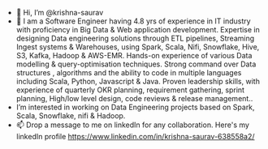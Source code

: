 - 👋 Hi, I’m @krishna-saurav
- 👀 I am a Software Engineer having 4.8 yrs of experience in IT industry with proficiency in Big Data & Web application development. Expertise in designing Data engineering solutions through ETL pipelines, Streaming Ingest systems & Warehouses, using Spark, Scala, Nifi, Snowflake, Hive, S3,  Kafka, Hadoop & AWS-EMR. Hands-on experience of various Data modelling & query-optimisation techniques. Strong command over Data structures , algorithms and the ability to code in multiple languages including Scala, Python, Javascript & Java. Proven leadership skills, with experience of quarterly OKR planning, requirement gathering, sprint planning, High/low level design, code reviews & release management.. 
- I’m interested in working on Data Engineering projects based on Spark, Scala, Snowflake, nifi & Hadoop.
- 📫 Drop a message to me on linkedIn for any collaboration. Here's my linkedIn profile https://www.linkedin.com/in/krishna-saurav-638558a2/
